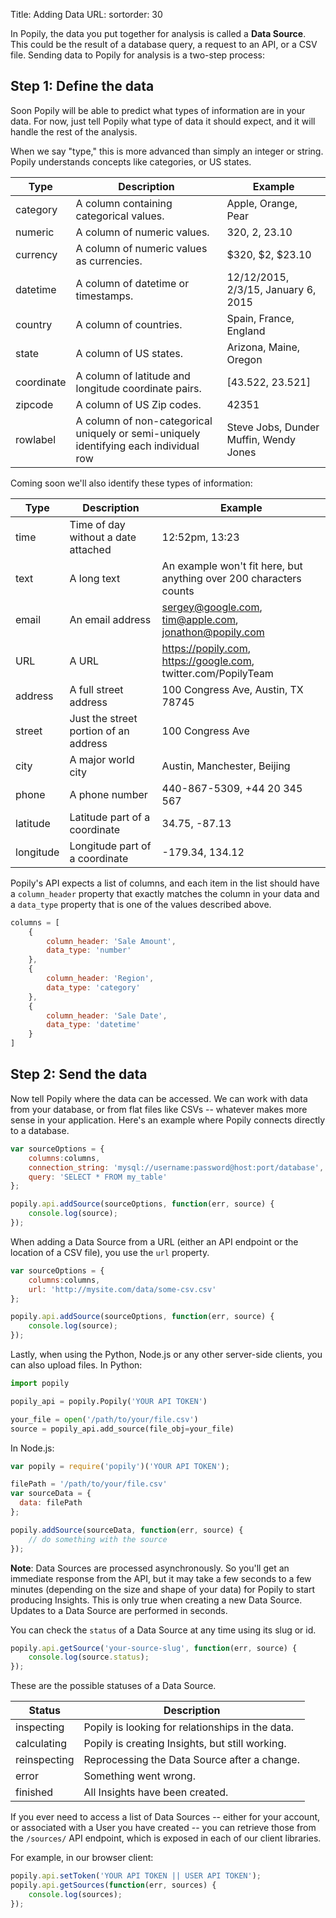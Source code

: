 Title: Adding Data
URL: 
sortorder: 30

In Popily, the data you put together for analysis is called a **Data Source**. This could be the result of a database query, a request to an API, or a CSV file. Sending data to Popily for analysis is a two-step process:

## Step 1: Define the data

Soon Popily will be able to predict what types of information are in your data. For now, just tell Popily what type of data it should expect, and it will handle the rest of the analysis. 

When we say "type," this is more advanced than simply an integer or string. Popily understands concepts like categories, or US states.

Type | Description | Example
--------- | ------- | -----------
category | A column containing categorical values. | Apple, Orange, Pear
numeric | A column of numeric values. | 320, 2, 23.10
currency | A column of numeric values as currencies. | $320, $2, $23.10
datetime | A column of datetime or timestamps. | 12/12/2015, 2/3/15, January 6, 2015
country | A column of countries. | Spain, France, England
state | A column of US states. | Arizona, Maine, Oregon
coordinate | A column of latitude and longitude coordinate pairs. | [43.522, 23.521]
zipcode | A column of US Zip codes. | 42351
rowlabel | A column of non-categorical uniquely or semi-uniquely identifying each individual row | Steve Jobs, Dunder Muffin, Wendy Jones

Coming soon we'll also identify these types of information:

Type | Description | Example
--------- | ------- | -----------
time | Time of day without a date attached | 12:52pm, 13:23
text | A long text | An example won't fit here, but anything over 200 characters counts
email | An email address | sergey@google.com, tim@apple.com, jonathon@popily.com
URL | A URL | https://popily.com, https://google.com, twitter.com/PopilyTeam
address | A full street address | 100 Congress Ave, Austin, TX 78745
street | Just the street portion of an address | 100 Congress Ave
city | A major world city | Austin, Manchester, Beijing
phone | A phone number | 440-867-5309, +44 20 345 567
latitude | Latitude part of a coordinate | 34.75, -87.13
longitude | Longitude part of a coordinate | -179.34, 134.12

Popily's API expects a list of columns, and each item in the list should have a `column_header` property that exactly matches the column in your data and a `data_type` property that is one of the values described above.

```javascript
columns = [
    {
        column_header: 'Sale Amount',
        data_type: 'number'
    },
    {
        column_header: 'Region',
        data_type: 'category'
    },
    {
        column_header: 'Sale Date',
        data_type: 'datetime'
    }
]
```

## Step 2: Send the data

Now tell Popily where the data can be accessed.  We can work with data from your database, or from flat files like CSVs -- whatever makes more sense in your application. Here's an example where Popily connects directly to a database.

```javascript
var sourceOptions = {
    columns:columns, 
    connection_string: 'mysql://username:password@host:port/database',
    query: 'SELECT * FROM my_table'
};

popily.api.addSource(sourceOptions, function(err, source) {
    console.log(source); 
});
```

When adding a Data Source from a URL (either an API endpoint or the location of a CSV file), you use the `url` property. 

```javascript
var sourceOptions = {
    columns:columns, 
    url: 'http://mysite.com/data/some-csv.csv'
};

popily.api.addSource(sourceOptions, function(err, source) {
    console.log(source); 
});
```

Lastly, when using the Python, Node.js or any other server-side clients, you can also upload files. In Python:

```python
import popily

popily_api = popily.Popily('YOUR API TOKEN')

your_file = open('/path/to/your/file.csv')
source = popily_api.add_source(file_obj=your_file)
```
In Node.js:

```javascript
var popily = require('popily')('YOUR API TOKEN');

filePath = '/path/to/your/file.csv'
var sourceData = {
  data: filePath
};

popily.addSource(sourceData, function(err, source) {
    // do something with the source
});
```

**Note**: Data Sources are processed asynchronously. So you'll get an immediate response from the API, but it may take a few seconds to a few minutes (depending on the size and shape of your data) for Popily to start producing Insights. This is only true when creating a new Data Source. Updates to a Data Source are performed in seconds.

You can check the `status` of a Data Source at any time using its slug or id. 

```javascript
popily.api.getSource('your-source-slug', function(err, source) {
    console.log(source.status); 
});
```

These are the possible statuses of a Data Source. 

Status | Description
--------- | -------
inspecting | Popily is looking for relationships in the data.
calculating | Popily is creating Insights, but still working.
reinspecting | Reprocessing the Data Source after a change.
error | Something went wrong.
finished | All Insights have been created.

If you ever need to access a list of Data Sources -- either for your account, or associated with a User you have created -- you can retrieve those from the `/sources/` API endpoint, which is exposed in each of our client libraries. 

For example, in our browser client:

```javascript
popily.api.setToken('YOUR API TOKEN || USER API TOKEN');
popily.api.getSources(function(err, sources) {
    console.log(sources); 
});
```